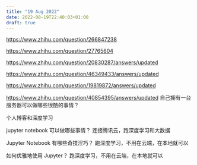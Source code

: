 ```yaml
---
title: "19 Aug 2022"
date: 2022-08-19T22:40:03+01:00
draft: true
---
```



https://www.zhihu.com/question/266847238

https://www.zhihu.com/question/27765604

https://www.zhihu.com/question/20830287/answers/updated

https://www.zhihu.com/question/46349433/answers/updated

https://www.zhihu.com/question/19819872/answers/updated



https://www.zhihu.com/question/40854395/answers/updated
自己拥有一台服务器可以做哪些很酷的事情？

个人博客和深度学习



jupyter notebook 可以做哪些事情？
连接腾讯云，跑深度学习和大数据


Jupyter Notebook 有哪些奇技淫巧？
跑深度学习，不用在云端，在本地就可以


如何优雅地使用 Jupyter？
跑深度学习，不用在云端，在本地就可以
